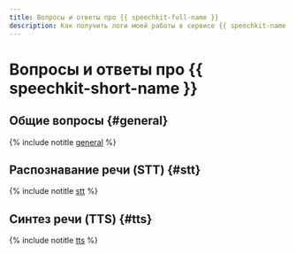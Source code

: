 ```yaml
---
title: Вопросы и ответы про {{ speechkit-full-name }}
description: Как получить логи моей работы в сервисе {{ speechkit-name }}? Ответы на этот и другие вопросы в данной статье.
---
```


# Вопросы и ответы про {{ speechkit-short-name }}

## Общие вопросы {#general}

{% include notitle [general](../../_qa/speechkit/general.md) %}

## Распознавание речи (STT) {#stt}

{% include notitle [stt](../../_qa/speechkit/stt.md) %}

## Синтез речи (TTS) {#tts}

{% include notitle [tts](../../_qa/speechkit/tts.md) %}
